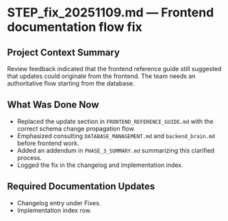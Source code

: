 # STEP_fix_20251109.md — Frontend documentation flow fix

## Project Context Summary
Review feedback indicated that the frontend reference guide still suggested that updates could originate from the frontend. The team needs an authoritative flow starting from the database.

## What Was Done Now
- Replaced the update section in `FRONTEND_REFERENCE_GUIDE.md` with the correct schema change propagation flow.
- Emphasized consulting `DATABASE_MANAGEMENT.md` and `backend_brain.md` before frontend work.
- Added an addendum in `PHASE_3_SUMMARY.md` summarizing this clarified process.
- Logged the fix in the changelog and implementation index.

## Required Documentation Updates
- Changelog entry under Fixes.
- Implementation index row.
